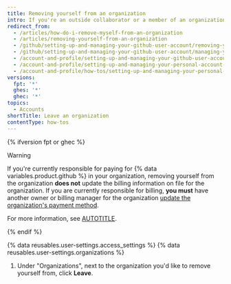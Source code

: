 ```yaml
---
title: Removing yourself from an organization
intro: If you're an outside collaborator or a member of an organization, you can leave the organization at any time.
redirect_from:
  - /articles/how-do-i-remove-myself-from-an-organization
  - /articles/removing-yourself-from-an-organization
  - /github/setting-up-and-managing-your-github-user-account/removing-yourself-from-an-organization
  - /github/setting-up-and-managing-your-github-user-account/managing-your-membership-in-organizations/removing-yourself-from-an-organization
  - /account-and-profile/setting-up-and-managing-your-github-user-account/managing-your-membership-in-organizations/removing-yourself-from-an-organization
  - /account-and-profile/setting-up-and-managing-your-personal-account-on-github/managing-your-membership-in-organizations/removing-yourself-from-an-organization
  - /account-and-profile/how-tos/setting-up-and-managing-your-personal-account-on-github/managing-your-membership-in-organizations/removing-yourself-from-an-organization
versions:
  fpt: '*'
  ghes: '*'
  ghec: '*'
topics:
  - Accounts
shortTitle: Leave an organization
contentType: how-tos
---
```

{% ifversion fpt or ghec %}

> [!WARNING]
> If you're currently responsible for paying for {% data variables.product.github %} in your organization, removing yourself from the organization **does not** update the billing information on file for the organization. If you are currently responsible for billing, **you must** have another owner or billing manager for the organization [update the organization's payment method](/billing/managing-your-billing/managing-your-payment-and-billing-information).
>
> For more information, see [AUTOTITLE](/organizations/managing-organization-settings/transferring-organization-ownership).

{% endif %}

{% data reusables.user-settings.access_settings %}
{% data reusables.user-settings.organizations %}
1. Under "Organizations", next to the organization you'd like to remove yourself from, click **Leave**.
